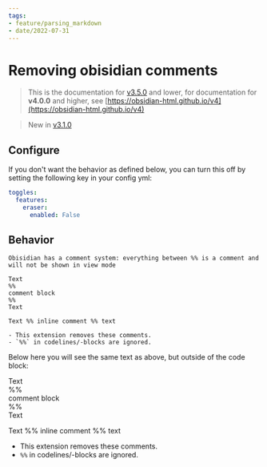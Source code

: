 ```yaml
---
tags:
- feature/parsing_markdown
- date/2022-07-31
---
```

# Removing obisidian comments   
   
> This is the documentation for [v3.5.0](../Changelog/v3.5.0.md) and lower, for documentation for **v4.0.0** and higher, see [https://obsidian-html.github.io/v4](https://obsidian-html.github.io/v4)   
   
> New in [v3.1.0](../Changelog/v3.1.0.md)   
   
## Configure   
If you don't want the behavior as defined below, you can turn this off by setting the following key in your config yml:   
   
``` yaml
toggles:
  features:
    eraser:
      enabled: False
```
   
   
## Behavior   
```
Obisidian has a comment system: everything between %% is a comment and will not be shown in view mode

Text
%%
comment block
%%
Text

Text %% inline comment %% text

- This extension removes these comments.
- `%%` in codelines/-blocks are ignored.
```
   
   
Below here you will see the same text as above, but outside of the code block:   
   
   
Text   
%%   
comment block   
%%   
Text   
   
Text %% inline comment %% text   
   
   
- This extension removes these comments.   
- `%%` in codelines/-blocks are ignored.